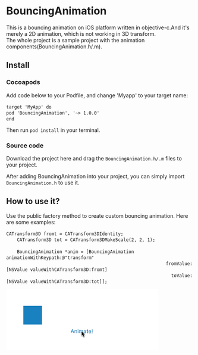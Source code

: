 # BouncingAnimation
This is a bouncing animation on iOS platform written in objective-c.And it's merely a 2D animation, which is not working in 3D transform.  
The whole project is a sample project with the animation components(BouncingAnimation.h/.m).

## Install
### Cocoapods
Add code below to your Podfile, and change 'Myapp' to your target name:
```
target 'MyApp' do
pod 'BouncingAnimation', '~> 1.0.0'
end
```
Then run `pod install` in your terminal.  
### Source code
Download the project here and drag the `BouncingAnimation.h/.m` files to your project.  

After adding BouncingAnimation into your project, you can simply import `BouncingAnimation.h` to use it.  

## How to use it?
Use the public factory method to create custom bouncing animation. Here are some examples:  
```objc
CATransform3D fromt = CATransform3DIdentity;
    CATransform3D tot = CATransform3DMakeScale(2, 2, 1);
    
    BouncingAnimation *anim = [BouncingAnimation animationWithKeypath:@"transform"
                                                            fromValue:[NSValue valueWithCATransform3D:fromt]
                                                              toValue:[NSValue valueWithCATransform3D:tot]];
```
![](/images/BAExample1.gif)


